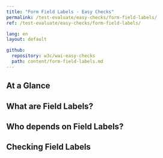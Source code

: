 ```yaml
---
title: "Form Field Labels - Easy Checks"
permalink: /test-evaluate/easy-checks/form-field-labels/
ref: /test-evaluate/easy-checks/form-field-labels/

lang: en
layout: default

github:
  repository: w3c/wai-easy-checks
  path: content/form-field-labels.md
---
```


## At a Glance

## What are Field Labels?

## Who depends on Field Labels?

## Checking Field Labels
